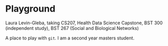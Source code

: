 # Playground
Laura Levin-Gleba, taking CS207, Health Data Science Capstone, BST 300 (independent study), BST 267 (Social and Biological Networks)

A place to play with `git`.
I am a second year masters student.
